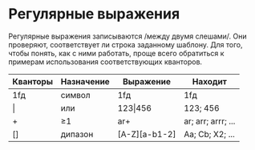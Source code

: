 Регулярные выражения
====================

Регулярные выражения записываются /между двумя слешами/.
Они проверяют, соответствует ли строка заданному шаблону.
Для того, чтобы понять, как с ними работать, проще всего обратиться к примерам использования соответствующих кванторов.

Кванторы | Назначение | Выражение | Находит
-------- | ---------- | --------- | -------
1fд | символ | 1fд | 1fд
\| | или | 123\|456 | 123; 456
+ | ≥1 | ar+ | ar; arr; arrr; ...
[] | дипазон | [A-Z][a-b1-2]  | Aa; Cb; X2; ...